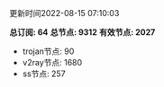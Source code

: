 更新时间2022-08-15 07:10:03

**总订阅: 64**
**总节点: 9312**
**有效节点: 2027**
- trojan节点: 90
- v2ray节点: 1680
- ss节点: 257
